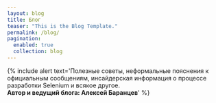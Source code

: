 ```yaml
---
layout: blog
title: Блог
teaser: "This is the Blog Template."
permalink: /blog/
pagination:
  enabled: true
  collection: blog
---
```

{% include alert text='Полезные советы, неформальные пояснения к официальным сообщениям, инсайдерская информация о процессе разработки Selenium и всякое другое.<br><strong>Автор и ведущий блога: Алексей Баранцев</strong>' %}
